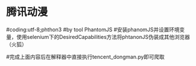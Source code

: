 # 腾讯动漫
#coding:utf-8;phthon3
#by tool PhantomJS
#安装phanomJS并设置环境变量，使用selenium下的DesiredCapabilities方法将phtanonJS伪装成其他浏览器（火狐）

#完成上面内容后在解释器中直接执行tencent_dongman.py即可爬取
